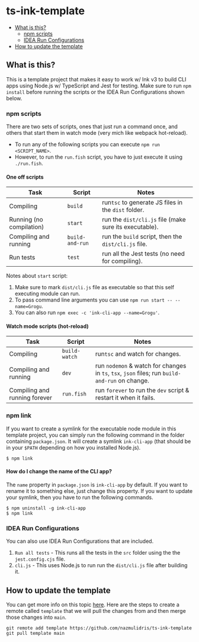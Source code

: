 # ts-ink-template

<!-- START doctoc generated TOC please keep comment here to allow auto update -->
<!-- DON'T EDIT THIS SECTION, INSTEAD RE-RUN doctoc TO UPDATE -->

- [What is this?](#what-is-this)
  - [npm scripts](#npm-scripts)
  - [IDEA Run Configurations](#idea-run-configurations)
- [How to update the template](#how-to-update-the-template)

<!-- END doctoc generated TOC please keep comment here to allow auto update -->

## What is this?

This is a template project that makes it easy to work w/ Ink v3 to build CLI apps using Node.js w/
TypeScript and Jest for testing. Make sure to run `npm install` before running the scripts or the
IDEA Run Configurations shown below.

### npm scripts

There are two sets of scripts, ones that just run a command once, and others that start them in
watch mode (very mich like webpack hot-reload).

- To run any of the following scripts you can execute `npm run <SCRIPT_NAME>`.
- However, to run the `run.fish` script, you have to just execute it using `./run.fish`.

#### One off scripts

| Task                     | Script          | Notes                                                  |
| ------------------------ | --------------- | ------------------------------------------------------ |
| Compiling                | `build`         | run`tsc` to generate JS files in the `dist` folder.    |
| Running (no compilation) | `start`         | run the `dist/cli.js` file (make sure its executable). |
| Compiling and running    | `build-and-run` | run the `build` script, then the `dist/cli.js` file.   |
| Run tests                | `test`          | run all the Jest tests (no need for compiling).        |

Notes about `start` script:

1. Make sure to mark `dist/cli.js` file as executable so that this self executing module can run.
2. To pass command line arguments you can use `npm run start -- --name=Grogu`.
3. You can also run `npm exec -c 'ink-cli-app --name=Grogu'`.

#### Watch mode scripts (hot-reload)

| Task                          | Script        | Notes                                                                                          |
| ----------------------------- | ------------- | ---------------------------------------------------------------------------------------------- |
| Compiling                     | `build-watch` | run`tsc` and watch for changes.                                                                |
| Compiling and running         | `dev`         | run `nodemon` & watch for changes in `ts`, `tsx`, `json` files; run `build-and-run` on change. |
| Compiling and running forever | `run.fish`    | run `forever` to run the `dev` script & restart it when it fails.                              |

### npm link

If you want to create a symlink for the executable node module in this template project, you can
simply run the following command in the folder containing `package.json`. It will create a symlink
`ink-cli-app` (that should be in your `$PATH` depending on how you installed Node.js).

```shell
$ npm link
```

#### How do I change the name of the CLI app?

The `name` property in `package.json` is `ink-cli-app` by default. If you want to rename it to
something else, just change this property. If you want to update your symlink, then you have to run
the following commands.

```shell
$ npm uninstall -g ink-cli-app
$ npm link
```

### IDEA Run Configurations

You can also use IDEA Run Configurations that are included.

1. `Run all tests` - This runs all the tests in the `src` folder using the the `jest.config.cjs`
   file.
2. `cli.js` - This uses Node.js to run run the `dist/cli.js` file after building it.

## How to update the template

You can get more info on this topic [here](https://stackoverflow.com/a/56577320/2085356). Here are
the steps to create a remote called `template` that we will pull the changes from and then merge
those changes into `main`.

```shell
git remote add template https://github.com/nazmulidris/ts-ink-template
git pull template main
```
